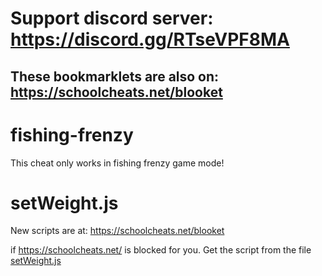 # **Support discord server: https://discord.gg/RTseVPF8MA**

## **These bookmarklets are also on: https://schoolcheats.net/blooket**

# fishing-frenzy

This cheat only works in fishing frenzy game mode!

# setWeight.js

New scripts are at:
https://schoolcheats.net/blooket

if https://schoolcheats.net/ is blocked for you. Get the script from the file [setWeight.js](https://raw.githubusercontent.com/glixzzy/blooket-hack/main/fishing-frenzy/setWeight.js)
